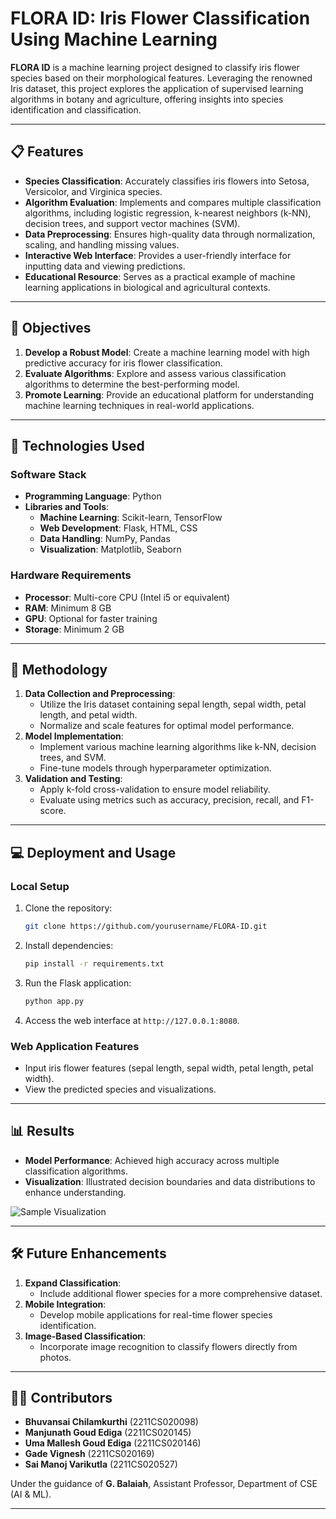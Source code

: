 # FLORA ID: Iris Flower Classification Using Machine Learning

**FLORA ID** is a machine learning project designed to classify iris flower species based on their morphological features. Leveraging the renowned Iris dataset, this project explores the application of supervised learning algorithms in botany and agriculture, offering insights into species identification and classification.

---

## 📋 Features

- **Species Classification**: Accurately classifies iris flowers into Setosa, Versicolor, and Virginica species.
- **Algorithm Evaluation**: Implements and compares multiple classification algorithms, including logistic regression, k-nearest neighbors (k-NN), decision trees, and support vector machines (SVM).
- **Data Preprocessing**: Ensures high-quality data through normalization, scaling, and handling missing values.
- **Interactive Web Interface**: Provides a user-friendly interface for inputting data and viewing predictions.
- **Educational Resource**: Serves as a practical example of machine learning applications in biological and agricultural contexts.

---

## 🎯 Objectives

1. **Develop a Robust Model**: Create a machine learning model with high predictive accuracy for iris flower classification.
2. **Evaluate Algorithms**: Explore and assess various classification algorithms to determine the best-performing model.
3. **Promote Learning**: Provide an educational platform for understanding machine learning techniques in real-world applications.

---

## 🚀 Technologies Used

### **Software Stack**
- **Programming Language**: Python
- **Libraries and Tools**:
  - **Machine Learning**: Scikit-learn, TensorFlow
  - **Web Development**: Flask, HTML, CSS
  - **Data Handling**: NumPy, Pandas
  - **Visualization**: Matplotlib, Seaborn

### **Hardware Requirements**
- **Processor**: Multi-core CPU (Intel i5 or equivalent)
- **RAM**: Minimum 8 GB
- **GPU**: Optional for faster training
- **Storage**: Minimum 2 GB

---

## 🧪 Methodology

1. **Data Collection and Preprocessing**:
   - Utilize the Iris dataset containing sepal length, sepal width, petal length, and petal width.
   - Normalize and scale features for optimal model performance.
2. **Model Implementation**:
   - Implement various machine learning algorithms like k-NN, decision trees, and SVM.
   - Fine-tune models through hyperparameter optimization.
3. **Validation and Testing**:
   - Apply k-fold cross-validation to ensure model reliability.
   - Evaluate using metrics such as accuracy, precision, recall, and F1-score.

---

## 💻 Deployment and Usage

### **Local Setup**
1. Clone the repository:
   ```bash
   git clone https://github.com/yourusername/FLORA-ID.git
   ```
2. Install dependencies:
   ```bash
   pip install -r requirements.txt
   ```
3. Run the Flask application:
   ```bash
   python app.py
   ```
4. Access the web interface at `http://127.0.0.1:8080`.

### **Web Application Features**
- Input iris flower features (sepal length, sepal width, petal length, petal width).
- View the predicted species and visualizations.

---

## 📊 Results

- **Model Performance**: Achieved high accuracy across multiple classification algorithms.
- **Visualization**: Illustrated decision boundaries and data distributions to enhance understanding.

![Sample Visualization]((https://github.com/VARIKUNTLASAIMANOJ/VARIKUNTLASAIMANOJ.github.io/tree/main))

---

## 🛠️ Future Enhancements

1. **Expand Classification**:
   - Include additional flower species for a more comprehensive dataset.
2. **Mobile Integration**:
   - Develop mobile applications for real-time flower species identification.
3. **Image-Based Classification**:
   - Incorporate image recognition to classify flowers directly from photos.

---

## 👨‍💻 Contributors

- **Bhuvansai Chilamkurthi** (2211CS020098)
- **Manjunath Goud Ediga** (2211CS020145)
- **Uma Mallesh Goud Ediga** (2211CS020146)
- **Gade Vignesh** (2211CS020169)
- **Sai Manoj Varikutla** (2211CS020527)

Under the guidance of **G. Balaiah**, Assistant Professor, Department of CSE (AI & ML).

---

